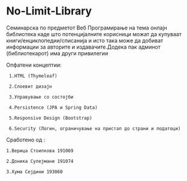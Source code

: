 # No-Limit-Library

Семинарска по предметот Веб Програмирање на тема онлајн библиотека каде што потенцијалните корисници можат да купуваат книги/енциклопедии/списанија и исто така може да добиват информации за авторите и издавачите.Додека пак админот (библиотекарот) има други привилегии

Опфатени концептии:

     1.HTML (Thymeleaf) 

     2.Слоевит дизајн

     3.Управување со состојби

     4.Persistence (JPA и Spring Data)

     5.Responsive Design (Bootstrap)

     6.Security (Логин, ограничување на пристап до страни и податоци)

Сработено од :

    1.Верица Стоилкова 191069

    2.Доника Сулејмани 191074
 
    3.Хума Сејдини 193060

